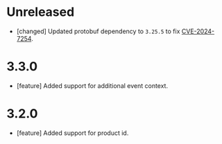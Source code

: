 # Unreleased
* [changed] Updated protobuf dependency to `3.25.5` to fix
  [CVE-2024-7254](https://github.com/advisories/GHSA-735f-pc8j-v9w8).


# 3.3.0
* [feature] Added support for additional event context.

# 3.2.0
* [feature] Added support for product id.
